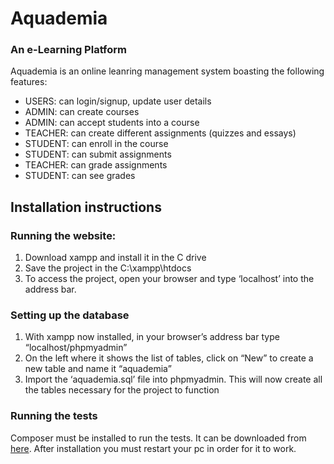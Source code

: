 # Aquademia
### An e-Learning Platform

Aquademia is an online leanring management system boasting the following features:

- USERS: can login/signup, update user details
- ADMIN: can create courses 
- ADMIN: can accept students into a course
- TEACHER: can create different assignments (quizzes and essays)
- STUDENT: can enroll in the course
- STUDENT: can submit assignments
- TEACHER: can grade assignments 
- STUDENT: can see grades

## Installation instructions
### Running the website:
1. Download xampp and install it in the C drive
2. Save the project in the C:\xampp\htdocs
3. To access the project, open your browser and type ‘localhost’ into the address bar.

### Setting up the database
1. With xampp now installed, in your browser’s address bar type “localhost/phpmyadmin”
2. On the left where it shows the list of tables, click on “New” to create a new table and name it “aquademia”
3. Import the ‘aquademia.sql’ file into phpmyadmin. This will now create all the tables necessary for the project to function


### Running the tests
Composer must be installed to run the tests. It can be downloaded from [here](https://getcomposer.org/Composer-Setup.exe).
After installation you must restart your pc in order for it to work.
